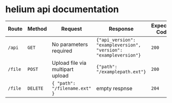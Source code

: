 # helium api documentation

| Route                | Method   | Request                            | Response                                | Expected Code |
|----------------------|----------|------------------------------------|-----------------------------------------|---------------|
| `/api`              | `GET`    |  No parameters required            | ``` {"api_version": "exampleversion", "version": "exampleversion"} ``` | `200`         |
| `/file`              | `POST`    |  Upload file via multipart upload  | ```{"path": "/examplepath.ext"}```      | `200`         |
| `/file`              | `DELETE` |  ```{ "path": "/filename.ext" }``` | empty respnse                           | `204`         |
